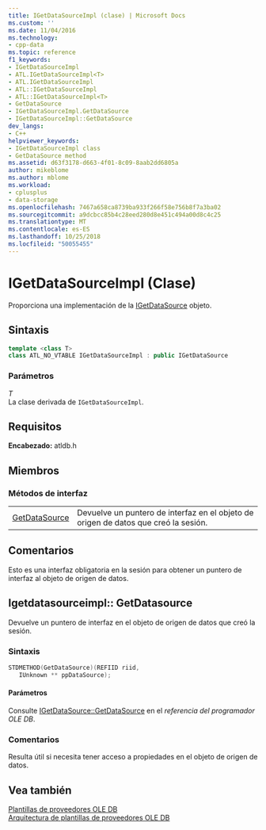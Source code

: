 ```yaml
---
title: IGetDataSourceImpl (clase) | Microsoft Docs
ms.custom: ''
ms.date: 11/04/2016
ms.technology:
- cpp-data
ms.topic: reference
f1_keywords:
- IGetDataSourceImpl
- ATL.IGetDataSourceImpl<T>
- ATL.IGetDataSourceImpl
- ATL::IGetDataSourceImpl
- ATL::IGetDataSourceImpl<T>
- GetDataSource
- IGetDataSourceImpl.GetDataSource
- IGetDataSourceImpl::GetDataSource
dev_langs:
- C++
helpviewer_keywords:
- IGetDataSourceImpl class
- GetDataSource method
ms.assetid: d63f3178-d663-4f01-8c09-8aab2dd6805a
author: mikeblome
ms.author: mblome
ms.workload:
- cplusplus
- data-storage
ms.openlocfilehash: 7467a658ca8739ba933f266f58e756b8f7a3ba02
ms.sourcegitcommit: a9dcbcc85b4c28eed280d8e451c494a00d8c4c25
ms.translationtype: MT
ms.contentlocale: es-ES
ms.lasthandoff: 10/25/2018
ms.locfileid: "50055455"
---
```

# <a name="igetdatasourceimpl-class"></a>IGetDataSourceImpl (Clase)

Proporciona una implementación de la [IGetDataSource](/previous-versions/windows/desktop/ms709721) objeto.

## <a name="syntax"></a>Sintaxis

```cpp
template <class T>
class ATL_NO_VTABLE IGetDataSourceImpl : public IGetDataSource
```

### <a name="parameters"></a>Parámetros

*T*<br/>
La clase derivada de `IGetDataSourceImpl`.

## <a name="requirements"></a>Requisitos

**Encabezado:** atldb.h

## <a name="members"></a>Miembros

### <a name="interface-methods"></a>Métodos de interfaz

|||
|-|-|
|[GetDataSource](#getdatasource)|Devuelve un puntero de interfaz en el objeto de origen de datos que creó la sesión.|

## <a name="remarks"></a>Comentarios

Esto es una interfaz obligatoria en la sesión para obtener un puntero de interfaz al objeto de origen de datos.

## <a name="getdatasource"></a> Igetdatasourceimpl:: GetDatasource

Devuelve un puntero de interfaz en el objeto de origen de datos que creó la sesión.

### <a name="syntax"></a>Sintaxis

```cpp
STDMETHOD(GetDataSource)(REFIID riid, 
   IUnknown ** ppDataSource);
```

#### <a name="parameters"></a>Parámetros

Consulte [IGetDataSource::GetDataSource](/previous-versions/windows/desktop/ms725443) en el *referencia del programador OLE DB*.

### <a name="remarks"></a>Comentarios

Resulta útil si necesita tener acceso a propiedades en el objeto de origen de datos.

## <a name="see-also"></a>Vea también

[Plantillas de proveedores OLE DB](../../data/oledb/ole-db-provider-templates-cpp.md)<br/>
[Arquitectura de plantillas de proveedores OLE DB](../../data/oledb/ole-db-provider-template-architecture.md)